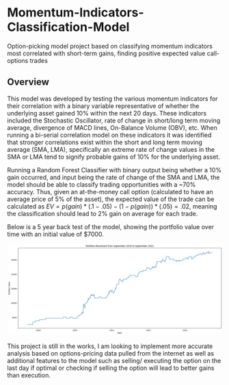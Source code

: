 # Momentum-Indicators-Classification-Model
Option-picking model project based on classifying momentum indicators most correlated with short-term gains, finding positive expected value call-options trades

## Overview

This model was developed by testing the various momentum indicators for their correlation with a binary variable representative of whether the underlying asset gained 10% within the next 20 days. These indicators included the Stochastic Oscillator, rate of change in short/long term moving average, divergence of MACD lines, On-Balance Volume (OBV), etc. When running a bi-serial correlation model on these indicators it was identified that stronger correlations exist within the short and long term moving average (SMA, LMA), specifically an extreme rate of change values in the SMA or LMA tend to signify probable gains of 10% for the underlying asset. 

Running a Random Forest Classifier with binary output being whether a 10% gain occurred, and input being the rate of change of the SMA and LMA, the model should be able to classify trading opportunities with a ~70% accuracy. Thus, given an at-the-money call option (calculated to have an average price of 5% of the asset), the expected value of the trade can be calculated as $EV = p(gain) * (.1 - .05) - (1 - p(gain)) * (.05) = .02$, meaning the classification should lead to 2% gain on average for each trade.

Below is a 5 year back test of the model, showing the portfolio value over time with an initial value of $7000.

![plot](./5_year_backtest.png)

This project is still in the works, I am looking to implement more accurate analysis based on options-pricing data pulled from the internet as well as additional features to the model such as selling/ executing the option on the last day if optimal or checking if selling the option will lead to better gains than execution.


